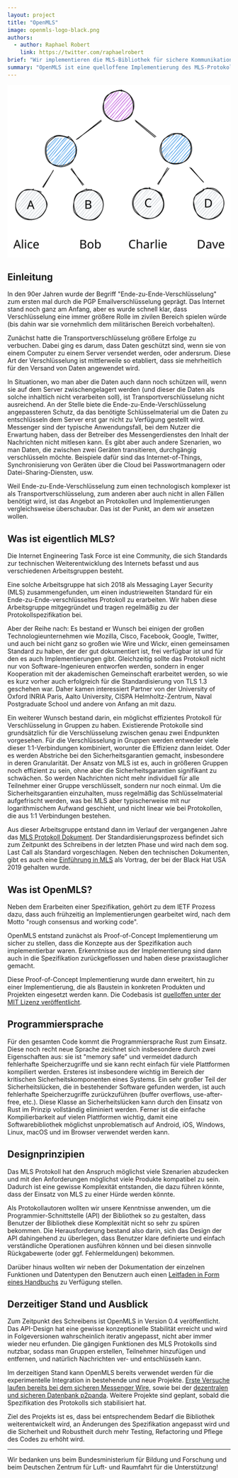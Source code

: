 ```yaml
---
layout: project
title: "OpenMLS"
image: openmls-logo-black.png
authors:
  - author: Raphael Robert
    link: https://twitter.com/raphaelrobert
brief: "Wir implementieren die MLS-Bibliothek für sichere Kommunikation."
summary: "OpenMLS ist eine quelloffene Implementierung des MLS-Protokolls in Rust."
---
```


![Tree](tree.svg)
## Einleitung

In den 90er Jahren wurde der Begriff "Ende-zu-Ende-Verschlüsselung" zum ersten mal durch die PGP Emailverschlüsselung geprägt. Das Internet stand noch ganz am Anfang, aber es wurde schnell klar, dass Verschlüsselung eine immer größere Rolle im zivilen Bereich spielen würde (bis dahin war sie vornehmlich dem militärischen Bereich vorbehalten).

Zunächst hatte die Transportverschlüsselung größere Erfolge zu verbuchen. Dabei ging es darum, dass Daten geschützt sind, wenn sie von einem Computer zu einem Server versendet werden, oder andersrum. Diese Art der Verschlüsselung ist mittlerweile so etabliert, dass sie mehrheitlich für den Versand von Daten angewendet wird.

In Situationen, wo man aber die Daten auch dann noch schützen will, wenn sie auf dem Server zwischengelagert werden (und dieser die Daten als solche inhaltlich nicht verarbeiten soll), ist Transportverschlüsselung nicht ausreichend. An der Stelle biete die Ende-zu-Ende-Verschlüsselung angepassteren Schutz, da das benötigte Schlüsselmaterial um die Daten zu entschlüsseln dem Server erst gar nicht zu Verfügung gestellt wird. Messenger sind der typische Anwendungsfall, bei dem Nutzer die Erwartung haben, dass der Betreiber des Messengerdienstes den Inhalt der Nachrichten nicht mitlesen kann. Es gibt aber auch andere Szenarien, wo man Daten, die zwischen zwei Geräten transitieren, durchgängig verschlüsseln möchte. Beispiele dafür sind das Internet-of-Things, Synchronisierung von Geräten über die Cloud bei Passwortmanagern oder Datei-Sharing-Diensten, usw.

Weil Ende-zu-Ende-Verschlüsselung zum einen technologisch komplexer ist als Transportverschlüsselung, zum anderen aber auch nicht in allen Fällen benötigt wird, ist das Angebot an Protokollen und Implementierungen vergleichsweise überschaubar. Das ist der Punkt, an dem wir ansetzen wollen.

## Was ist eigentlich MLS?

Die Internet Engineering Task Force ist eine Community, die sich Standards zur technischen Weiterentwicklung des Internets befasst und aus verschiedenen Arbeitsgruppen besteht.

Eine solche Arbeitsgruppe hat sich 2018 als Messaging Layer Security (MLS) zusammengefunden, um einen industrieweiten Standard für ein Ende-zu-Ende-verschlüsseltes Protokoll zu erarbeiten. Wir haben diese Arbeitsgruppe mitgegründet und tragen regelmäßig zu der Protokollspezifikation bei.

Aber der Reihe nach: Es bestand er Wunsch bei einigen der großen Technologieunternehmen wie Mozilla, Cisco, Facebook, Google, Twitter, und auch bei nicht ganz so großen wie Wire und Wickr, einen gemeinsamen Standard zu haben, der der gut dokumentiert ist, frei verfügbar ist und für den es auch Implementierungen gibt. Gleichzeitig sollte das Protokoll nicht nur von Software-Ingenieuren entworfen werden, sondern in enger Kooperation mit der akademischen Gemeinschaft erarbeitet werden, so wie es kurz vorher auch erfolgreich für die Standardisierung von TLS 1.3 geschehen war. Daher kamen interessiert Partner von der University of Oxford INRIA Paris, Aalto University, CISPA Helmholtz-Zentrum, Naval Postgraduate School und andere von Anfang an mit dazu.

Ein weiterer Wunsch bestand darin, ein möglichst effizientes Protokoll für Verschlüsselung in Gruppen zu haben. Existierende Protokolle sind grundsätzlich für die Verschlüsselung zwischen genau zwei Endpunkten vorgesehen. Für die Verschlüsselung in Gruppen werden entweder viele dieser 1:1-Verbindungen kombiniert, worunter die Effizienz dann leidet. Oder es werden Abstriche bei den Sicherheitsgarantien gemacht, insbesondere in deren Granularität. Der Ansatz von MLS ist es, auch in größeren Gruppen noch effizient zu sein, ohne aber die Sicherheitsgarantien signifikant zu schwächen. So werden Nachrichten nicht mehr individuell für alle Teilnehmer einer Gruppe verschlüsselt, sondern nur noch einmal. Um die Sicherheitsgarantien einzuhalten, muss regelmäßig das Schlüsselmaterial aufgefrischt werden, was bei MLS aber typischerweise mit nur logarithmischem Aufwand geschieht, und nicht linear wie bei Protokollen, die aus 1:1 Verbindungen bestehen.

Aus dieser Arbeitsgruppe entstand dann im Verlauf der vergangenen Jahre das [MLS Protokoll Dokument](https://datatracker.ietf.org/doc/draft-ietf-mls-protocol/). Der Standardisierungsprozess befindet sich zum Zeitpunkt des Schreibens in der letzten Phase und wird nach dem sog. Last Call als Standard vorgeschlagen. Neben den technischen Dokumenten, gibt es auch eine [Einführung in MLS](https://www.youtube.com/watch?v=zrjmpyc8YrE) als Vortrag, der bei der Black Hat USA 2019 gehalten wurde.

## Was ist OpenMLS?

Neben dem Erarbeiten einer Spezifikation, gehört zu dem IETF Prozess dazu, dass auch frühzeitig an Implementierungen gearbeitet wird, nach dem Motto "rough consensus and working code".

OpenMLS entstand zunächst als Proof-of-Concept Implementierung um sicher zu stellen, dass die Konzepte aus der Spezifikation auch implementierbar waren. Erkenntnisse aus der Implementierung sind dann auch in die Spezifikation zurückgeflossen und haben diese praxistauglicher gemacht.

Diese Proof-of-Concept Implementierung wurde dann erweitert, hin zu einer Implementierung, die als Baustein in konkreten Produkten und Projekten eingesetzt werden kann. Die Codebasis ist [quelloffen unter der MIT Lizenz veröffentlicht](https:////github.com/openmls/openmls).

## Programmiersprache

Für den gesamten Code kommt die Programmiersprache Rust zum Einsatz. Diese noch recht neue Sprache zeichnet sich insbesondere durch zwei Eigenschaften aus: sie ist "memory safe" und vermeidet dadurch fehlerhafte Speicherzugriffe und sie kann recht einfach für viele Plattformen kompiliert werden. Ersteres ist insbesondere wichtig im Bereich der kritischen Sicherheitskomponenten eines Systems. Ein sehr großer Teil der Sicherheitslücken, die in bestehender Software gefunden werden, ist auch fehlerhafte Speicherzugriffe zurückzuführen (buffer overflows, use-after-free, etc.). Diese Klasse an Sicherheitslücken kann durch den Einsatz von Rust im Prinzip vollständig eliminiert werden. Ferner ist die einfache Kompilierbarkeit auf vielen Plattformen wichtig, damit eine Softwarebibliothek möglichst unproblematisch auf Android, iOS, Windows, Linux, macOS und im Browser verwendet werden kann.

## Designprinzipien

Das MLS Protokoll hat den Anspruch möglichst viele Szenarien abzudecken und mit den Anforderungen möglichst viele Produkte kompatibel zu sein. Dadurch ist eine gewisse Komplexität entstanden, die dazu führen könnte, dass der Einsatz von MLS zu einer Hürde werden könnte.

Als Protokollautoren wollten wir unsere Kenntnisse anwenden, um die Programmier-Schnittstelle (API) der Bibliothek so zu gestalten, dass Benutzer der Bibliothek diese Komplexität nicht so sehr zu spüren bekommen. Die Herausforderung bestand also darin, sich das Design der API dahingehend zu überlegen, dass Benutzer klare definierte und einfach verständliche Operationen ausführen können und bei diesen sinnvolle Rückgabewerte (oder ggf. Fehlermeldungen) bekommen.

Darüber hinaus wollten wir neben der Dokumentation der einzelnen Funktionen und Datentypen den Benutzern auch einen [Leitfaden in Form eines Handbuchs](https://openmls.tech/book) zu Verfügung stellen.

## Derzeitiger Stand und Ausblick

Zum Zeitpunkt des Schreibens ist OpenMLS in Version 0.4 veröffentlicht. Das API-Design hat eine gewisse konzeptionelle Stabilität erreicht und wird in Folgeversionen wahrscheinlich iterativ angepasst, nicht aber immer wieder neu erfunden. Die gängigen Funktionen des MLS Protokolls sind nutzbar, sodass man Gruppen erstellen, Teilnehmer hinzufügen und entfernen, und natürlich Nachrichten ver- und entschlüsseln kann.

Im derzeitigen Stand kann OpenMLS bereits verwendet werden für die experimentelle Integration in bestehende und neue Projekte. [Erste Versuche laufen bereits bei dem sicheren Messenger Wire](https://thestack.technology/messaging-layer-security-is-coming-of-age/), sowie bei der [dezentralen und sicheren Datenbank p2panda](https://p2panda.org/). Weitere Projekte sind geplant, sobald die Spezifikation des Protokolls sich stabilisiert hat.

Ziel des Projekts ist es, dass bei entsprechendem Bedarf die Bibliothek weiterentwickelt wird, an Änderungen des Spezifikation angepasst wird und die Sicherheit und Robustheit durch mehr Testing, Refactoring und Pflege des Codes zu erhöht wird.

---

Wir bedanken uns beim Bundesministerium für Bildung und Forschung und beim Deutschen Zentrum für Luft- und Raumfahrt für die Unterstützung!